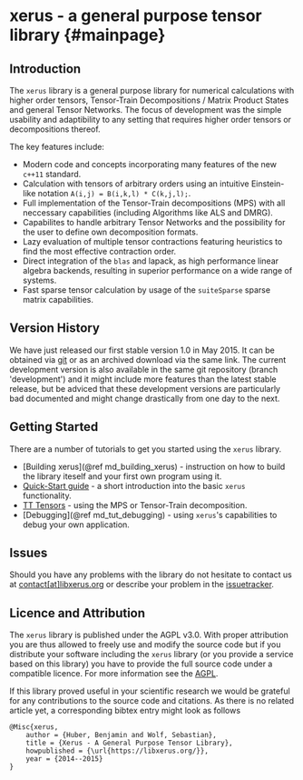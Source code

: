 # xerus - a general purpose tensor library    {#mainpage}

## Introduction

The `xerus` library is a general purpose library for numerical calculations with higher order tensors, Tensor-Train Decompositions / Matrix Product States and general Tensor Networks.
The focus of development was the simple usability and adaptibility to any setting that requires higher order tensors or decompositions thereof. 

The key features include:
* Modern code and concepts incorporating many features of the new `c++11` standard.
* Calculation with tensors of arbitrary orders using an intuitive Einstein-like notation `A(i,j) = B(i,k,l) * C(k,j,l);`.
* Full implementation of the Tensor-Train decompositions (MPS) with all neccessary capabilities (including Algorithms like ALS and DMRG).
* Capabilites to handle arbitrary Tensor Networks and the possibility for the user to define own decomposition formats.
* Lazy evaluation of multiple tensor contractions featuring heuristics to find the most effective contraction order.
* Direct integration of the `blas` and lapack, as high performance linear algebra backends, resulting in superior performance on a wide range of systems.
* Fast sparse tensor calculation by usage of the `suiteSparse` sparse matrix capabilities.

## Version History

We have just released our first stable version 1.0 in May 2015. It can be obtained via [git](https://git.hemio.de/xerus/xerus) or as an archived download via the same link.
The current development version is also available in the same git repository (branch 'development') and it might include more features than the latest stable release, but be
adviced that these development versions are particularly bad documented and might change drastically from one day to the next.

## Getting Started

There are a number of tutorials to get you started using the `xerus` library.
* [Building xerus](@ref md_building_xerus) - instruction on how to build the library iteself and your first own program using it.
* [Quick-Start guide](_quick-_start-example.html) - a short introduction into the basic `xerus` functionality.
* [TT Tensors](_t_t-_tensors_01_07_m_p_s_08-example.html) - using the MPS or Tensor-Train decomposition.
* [Debugging](@ref md_tut_debugging) - using `xerus`'s capabilities to debug your own application.

## Issues

Should you have any problems with the library do not hesitate to contact us at [contact[at]libxerus.org](mailto:contact[at]libxerus.org) or describe your problem in the [issuetracker](https://git.hemio.de/xerus/xerus/issues).


## Licence and Attribution

The `xerus` library is published under the AGPL v3.0. With proper attribution you are thus allowed to freely use and modify the source code but if you distribute your software including the `xerus`
library (or you provide a service based on this library) you have to provide the full source code under a compatible licence. For more information see the [AGPL](http://www.gnu.org/licenses/agpl-3.0.html).

If this library proved useful in your scientific research we would be grateful for any contributions to the source code and citations. As there is no related article yet, a corresponding bibtex 
entry might look as follows
~~~
@Misc{xerus,
	author = {Huber, Benjamin and Wolf, Sebastian},
	title = {Xerus - A General Purpose Tensor Library},
	howpublished = {\url{https://libxerus.org/}},
	year = {2014--2015}
}
~~~
